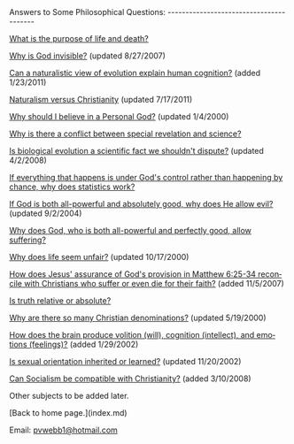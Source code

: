  <head> <meta content="IE=9" http-equiv="X-UA-Compatible"></meta> <title>(PVW) Answers to some philosophical questions </title> <link href="css/page_style.css" rel="stylesheet" type="text/css"></link> <script src="js/include.js" type="text/javascript"></script> <meta content="20020114;17355210" name="CREATED"></meta> <meta content="Perry Webb" name="CHANGEDBY"></meta> <meta content="20020129;19480137" name="CHANGED"></meta>  </head><body lang="EN-US"><div class="page_style"> <a name="top"></a>Answers to Some Philosophical Questions:
----------------------------------------

[What is the purpose of life and death?](death.md)

[Why is God invisible?](invisible.md) (updated 8/27/2007)

[Can a naturalistic view of evolution explain human cognition?](Godisinvolved.md) (added 1/23/2011)

[Naturalism versus Christianity](naturalism.md) (updated 7/17/2011)

[Why should I believe in a Personal God?](argfromfree.md) (updated 1/4/2000)

[Why is there a conflict between special revelation and science?](science.md)

[Is biological evolution a scientific fact we shouldn't dispute?](evolution.md) (updated 4/2/2008)

[If everything that happens is under God's control rather than happening by chance, why does statistics work?](statistics.md)

[If God is both all-powerful and absolutely good, why does He allow evil?](evil.md) (updated 9/2/2004)

[Why does God, who is both all-powerful and perfectly good, allow suffering?](suffering.md)

[Why does life seem unfair?](notfair.md) (updated 10/17/2000)

[How does Jesus' assurance of God's provision in Matthew 6:25-34 reconcile with Christians who suffer or even die for their faith?](martyr.md) (added 11/5/2007)

[Is truth relative or absolute?](absolute.md)

[Why are there so many Christian denominations?](denominations.md) (updated 5/19/2000)

[How does the brain produce volition (will), cognition (intellect), and emotions (feelings)?](mindinbrain.md) (added 1/29/2002)

[Is sexual orientation inherited or learned?](sexualorientation.md) (updated 11/20/2002)

[Can Socialism be compatible with Christianity?](communism.md) (added 3/10/2008)

Other subjects to be added later.

 </div>
 [Back to home page.](index.md)

Email: [pvwebb1@hotmail.com](mailto:pvwebb1@hotmail.com)

